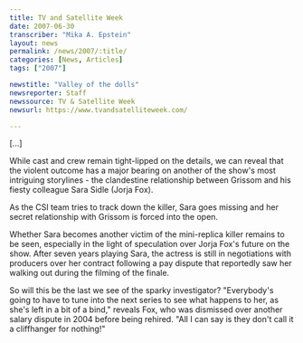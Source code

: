 ```yaml
---
title: TV and Satellite Week
date: 2007-06-30
transcriber: "Mika A. Epstein"
layout: news
permalink: /news/2007/:title/
categories: [News, Articles]
tags: ["2007"]

newstitle: "Valley of the dolls"
newsreporter: Staff
newssource: TV & Satellite Week
newsurl: https://www.tvandsatelliteweek.com/

---
```


[...]

While cast and crew remain tight-lipped on the details, we can reveal that the violent outcome has a major bearing on another of the show's most intriguing storylines - the clandestine relationship between Grissom and his fiesty colleague Sara Sidle (Jorja Fox).

As the CSI team tries to track down the killer, Sara goes missing and her secret relationship with Grissom is forced into the open.

Whether Sara becomes another victim of the mini-replica killer remains to be seen, especially in the light of speculation over Jorja Fox's future on the show. After seven years playing Sara, the actress is still in negotiations with producers over her contract following a pay dispute that reportedly saw her walking out during the filming of the finale.

So will this be the last we see of the sparky investigator? "Everybody's going to have to tune into the next series to see what happens to her, as she's left in a bit of a bind," reveals Fox, who was dismissed over another salary dispute in 2004 before being rehired. "All I can say is they don't call it a cliffhanger for nothing!"
